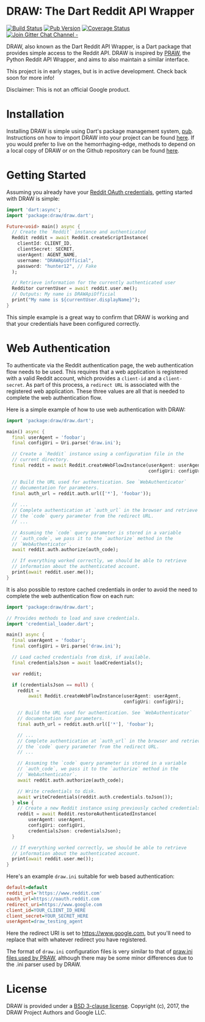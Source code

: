 DRAW: The Dart Reddit API Wrapper
=================================

[![Build Status](https://travis-ci.org/draw-dev/DRAW.svg?branch=master)](https://travis-ci.org/draw-dev/DRAW/) [![Pub Version](https://img.shields.io/pub/v/draw.svg)](https://pub.dartlang.org/packages/draw) [![Coverage Status](https://coveralls.io/repos/github/draw-dev/DRAW/badge.svg?branch=master&service=github)](https://coveralls.io/github/draw-dev/DRAW?branch=master&service=github) [![Join Gitter Chat Channel -](https://badges.gitter.im/DRAW-reddit/DRAW-reddit.svg)](https://gitter.im/DRAW-reddit/DRAW?utm_source=badge&utm_medium=badge&utm_campaign=pr-badge&utm_content=badge)

DRAW, also known as the Dart Reddit API Wrapper, is a Dart package that
provides simple access to the Reddit API. DRAW is inspired by
[PRAW](https://github.com/praw-dev/praw), the Python Reddit API Wrapper, and
aims to also maintain a similar interface.
 
This project is in early stages, but is in active development. Check back soon
for more info!

Disclaimer: This is not an official Google product.

# Installation
Installing DRAW is simple using Dart's package management system, [pub](https://pub.dartlang.org). Instructions on how to import DRAW into your project can be found [here](https://pub.dartlang.org/packages/draw#-installing-tab-). If you would prefer to live on the hemorrhaging-edge, methods to depend on a local copy of DRAW or on the Github repository can be found [here](https://www.dartlang.org/tools/pub/dependencies).

# Getting Started
Assuming you already have your [Reddit OAuth credentials](https://github.com/reddit/reddit/wiki/OAuth2), getting started with DRAW is simple:

```dart
import 'dart:async';
import 'package:draw/draw.dart';

Future<void> main() async {
  // Create the `Reddit` instance and authenticated
  Reddit reddit = await Reddit.createScriptInstance(
    clientId: CLIENT_ID,
    clientSecret: SECRET,
    userAgent: AGENT_NAME,
    username: "DRAWApiOfficial",
    password: "hunter12", // Fake
  );

  // Retrieve information for the currently authenticated user
  Redditor currentUser = await reddit.user.me();
  // Outputs: My name is DRAWApiOfficial
  print("My name is ${currentUser.displayName}");
}
```

This simple example is a great way to confirm that DRAW is working and that your credentials have been configured correctly.

# Web Authentication
To authenticate via the Reddit authentication page, the web authentication flow needs to be used. This requires that a web application is registered with a valid Reddit account, which provides a `client-id` and a `client-secret`. As part of this process, a `redirect URL` is associated with the registered web application. These three values are all that is needed to complete the web authentication flow.

Here is a simple example of how to use web authentication with DRAW:

```dart
import 'package:draw/draw.dart';

main() async {
  final userAgent = 'foobar';
  final configUri = Uri.parse('draw.ini');

  // Create a `Reddit` instance using a configuration file in the
  // current directory.
  final reddit = await Reddit.createWebFlowInstance(userAgent: userAgent,
                                                    configUri: configUri);

  // Build the URL used for authentication. See `WebAuthenticator`
  // documentation for parameters.
  final auth_url = reddit.auth.url(['*'], 'foobar'));
  
  // ...
  // Complete authentication at `auth_url` in the browser and retrieve
  // the `code` query parameter from the redirect URL.
  // ...

  // Assuming the `code` query parameter is stored in a variable
  // `auth_code`, we pass it to the `authorize` method in the
  // `WebAuthenticator`.
  await reddit.auth.authorize(auth_code);

  // If everything worked correctly, we should be able to retrieve
  // information about the authenticated account.
  print(await reddit.user.me());
}
```

It is also possible to restore cached credentials in order to avoid the need to complete the web authentication flow on each run:

```dart
import 'package:draw/draw.dart';

// Provides methods to load and save credentials.
import 'credential_loader.dart';

main() async {
  final userAgent = 'foobar';
  final configUri = Uri.parse('draw.ini');

  // Load cached credentials from disk, if available.
  final credentialsJson = await loadCredentials();

  var reddit;

  if (credentialsJson == null) {
    reddit =
        await Reddit.createWebFlowInstance(userAgent: userAgent,
                                           configUri: configUri);

    // Build the URL used for authentication. See `WebAuthenticator`
    // documentation for parameters.
    final auth_url = reddit.auth.url(['*'], 'foobar');

    // ...
    // Complete authentication at `auth_url` in the browser and retrieve
    // the `code` query parameter from the redirect URL.
    // ...

    // Assuming the `code` query parameter is stored in a variable
    // `auth_code`, we pass it to the `authorize` method in the
    // `WebAuthenticator`.
    await reddit.auth.authorize(auth_code);

    // Write credentials to disk.
    await writeCredentials(reddit.auth.credentials.toJson());
  } else {
    // Create a new Reddit instance using previously cached credentials.
    reddit = await Reddit.restoreAuthenticatedInstance(
        userAgent: userAgent,
        configUri: configUri,
        credentialsJson: credentialsJson);
  }

  // If everything worked correctly, we should be able to retrieve
  // information about the authenticated account.
  print(await reddit.user.me());
}
```

Here's an example `draw.ini` suitable for web based authentication:

```ini
default=default
reddit_url='https://www.reddit.com'
oauth_url=https://oauth.reddit.com
redirect_uri=https://www.google.com
client_id=YOUR_CLIENT_ID_HERE
client_secret=YOUR_SECRET_HERE
userAgent=draw_testing_agent
```

Here the redirect URI is set to https://www.google.com, but you'll need to replace that with whatever redirect you have registered.

The format of `draw.ini` configuration files is very similar to that of [praw.ini files used by PRAW](http://praw.readthedocs.io/en/latest/getting_started/configuration/prawini.html), although there may be some minor differences due to the .ini parser used by DRAW.

# License
DRAW is provided under a [BSD 3-clause license](https://github.com/draw-dev/DRAW/blob/master/LICENSE). Copyright (c), 2017, the DRAW Project Authors and Google LLC.
